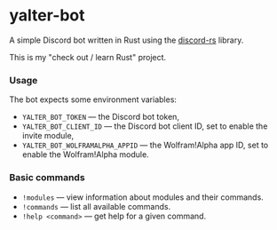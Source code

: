 # yalter-bot
A simple Discord bot written in Rust using the [discord-rs](https://github.com/SpaceManiac/discord-rs) library.

This is my "check out / learn Rust" project.

### Usage
The bot expects some environment variables:
- `YALTER_BOT_TOKEN` — the Discord bot token,
- `YALTER_BOT_CLIENT_ID` — the Discord bot client ID, set to enable the invite module,
- `YALTER_BOT_WOLFRAMALPHA_APPID` — the Wolfram!Alpha app ID, set to enable the Wolfram!Alpha module.

### Basic commands
- `!modules` — view information about modules and their commands.
- `!commands` — list all available commands.
- `!help <command>` — get help for a given command.
